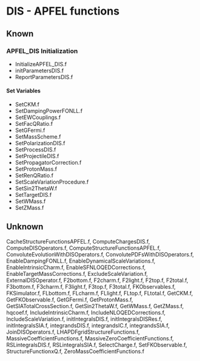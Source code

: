 # DIS - APFEL functions

## Known

### APFEL_DIS Initialization

- InitializeAPFEL_DIS.f
- initParametersDIS.f
- ReportParametersDIS.f

#### Set Variables

- SetCKM.f
- SetDampingPowerFONLL.f
- SetEWCouplings.f
- SetFacQRatio.f
- SetGFermi.f
- SetMassScheme.f
- SetPolarizationDIS.f
- SetProcessDIS.f
- SetProjectileDIS.f
- SetPropagatorCorrection.f
- SetProtonMass.f
- SetRenQRatio.f
- SetScaleVariationProcedure.f
- SetSin2ThetaW.f
- SetTargetDIS.f
- SetWMass.f
- SetZMass.f


## Unknown

CacheStructureFunctionsAPFEL.f, ComputeChargesDIS.f, ComputeDISOperators.f, ComputeStructureFunctionsAPFEL.f, ConvoluteEvolutionWithDISOperators.f, ConvolutePDFsWithDISOperators.f, EnableDampingFONLL.f, EnableDynamicalScaleVariations.f, EnableIntrinsicCharm.f, EnableSFNLOQEDCorrections.f, EnableTargetMassCorrections.f, ExcludeScaleVariation.f, ExternalDISOperator.f, F2bottom.f, F2charm.f, F2light.f, F2top.f, F2total.f, F3bottom.f, F3charm.f, F3light.f, F3top.f, F3total.f, FKObservables.f, FKSimulator.f, FLbottom.f, FLcharm.f, FLlight.f, FLtop.f, FLtotal.f, GetCKM.f, GetFKObservable.f, GetGFermi.f, GetProtonMass.f, GetSIATotalCrossSection.f, GetSin2ThetaW.f, GetWMass.f, GetZMass.f, hqcoef.f, IncludeIntrinsicCharm.f, IncludeNLOQEDCorrections.f, IncludeScaleVariation.f, initIntegralsDIS.f, initIntegralsDISRes.f, initIntegralsSIA.f, integrandsDIS.f, integrandsIC.f, integrandsSIA.f, JoinDISOperators.f, LHAPDFgridStructureFunctions.f, MassiveCoefficientFunctions.f, MassiveZeroCoefficientFunctions.f, RSLintegralsDIS.f, RSLintegralsSIA.f, SelectCharge.f, SetFKObservable.f, StructureFunctionxQ.f, ZeroMassCoefficientFunctions.f
